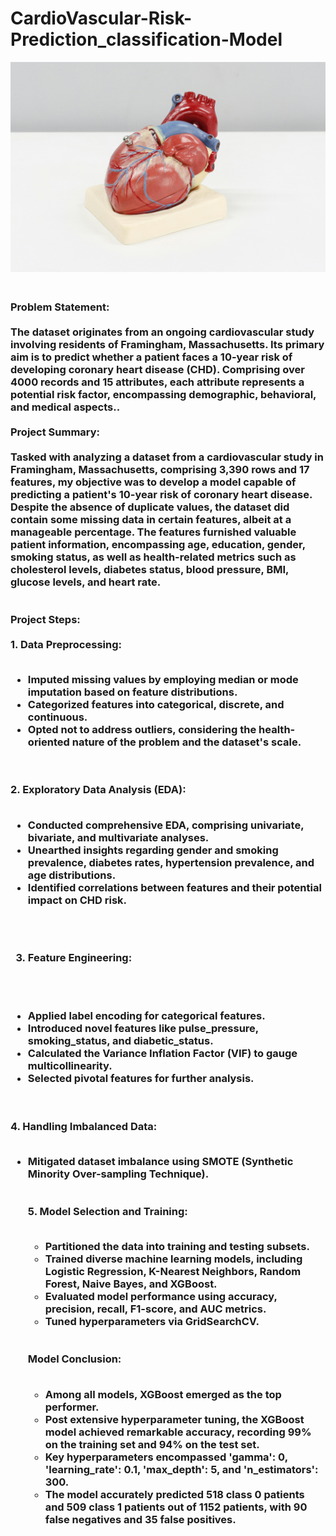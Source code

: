 # CardioVascular-Risk-Prediction_classification-Model


![Local GIF](ali-hajiluyi-MhFJNz_D8t4-unsplash.jpg)

<h3 align="Left">
<br>
 Problem Statement:
  <br>
<br>
The dataset originates from an ongoing cardiovascular study involving residents of Framingham, Massachusetts. Its primary aim is to predict whether a patient faces a 10-year risk of developing coronary heart disease (CHD). Comprising over 4000 records and 15 attributes, each attribute represents a potential risk factor, encompassing demographic, behavioral, and medical aspects..<br>
<br>
Project Summary:
  <br>
  <br>
Tasked with analyzing a dataset from a cardiovascular study in Framingham, Massachusetts, comprising 3,390 rows and 17 features, my objective was to develop a model capable of predicting a patient's 10-year risk of coronary heart disease. Despite the absence of duplicate values, the dataset did contain some missing data in certain features, albeit at a manageable percentage. The features furnished valuable patient information, encompassing age, education, gender, smoking status, as well as health-related metrics such as cholesterol levels, diabetes status, blood pressure, BMI, glucose levels, and heart rate.<br>
<br>
  <br>
Project Steps:
<br>
  <br>
1.  Data Preprocessing:
<br>
  <br>
 <ul>
 <li>Imputed missing values by employing median or mode imputation based on feature distributions. </li>
  <li>Categorized features into categorical, discrete, and continuous.</li>
  <li>Opted not to address outliers, considering the health-oriented nature of the problem and the dataset's scale.</li>
</ul>
  <br>
   <br>
2. Exploratory Data Analysis (EDA):
<br>
   <br>
   <ul>
  <li>Conducted comprehensive EDA, comprising univariate, bivariate, and multivariate analyses.</li>
  <li>Unearthed insights regarding gender and smoking prevalence, diabetes rates, hypertension prevalence, and age distributions.</li>
  <li>Identified correlations between features and their potential impact on CHD risk.</li>
</ul>

  <br>
   <br>


3. Feature Engineering:
<br>
   <br>
    <ul>
<li>Applied label encoding for categorical features.</li>
<li>Introduced novel features like pulse_pressure, smoking_status, and diabetic_status.</li>
<li>Calculated the Variance Inflation Factor (VIF) to gauge multicollinearity.</li>
<li>Selected pivotal features for further analysis.</li>
</ul>
  <br>
   <br>
4. Handling Imbalanced Data:
<br>
   <br>
   <ul>
<li>Mitigated dataset imbalance using SMOTE (Synthetic Minority Over-sampling Technique).</li>
  <br>
   <br>
5. Model Selection and Training:
<br>
   <br>
    <ul>
<li>Partitioned the data into training and testing subsets.</li>
<li>Trained diverse machine learning models, including Logistic Regression, K-Nearest Neighbors, Random Forest, Naive Bayes, and XGBoost.</li>
<li>Evaluated model performance using accuracy, precision, recall, F1-score, and AUC metrics.</li>
<li>Tuned hyperparameters via GridSearchCV.</li>
   </ul>  
  <br>
   <br>
Model Conclusion:
<br>
   <br>
    <ul>
<li>Among all models, XGBoost emerged as the top performer.</li>
<li>Post extensive hyperparameter tuning, the XGBoost model achieved remarkable accuracy, recording 99% on the training set and 94% on the test set.</li>
<li>Key hyperparameters encompassed 'gamma': 0, 'learning_rate': 0.1, 'max_depth': 5, and 'n_estimators': 300.</li>
<li>The model accurately predicted 518 class 0 patients and 509 class 1 patients out of 1152 patients, with 90 false negatives and 35 false positives.</li>
</ul> 
</h3>
